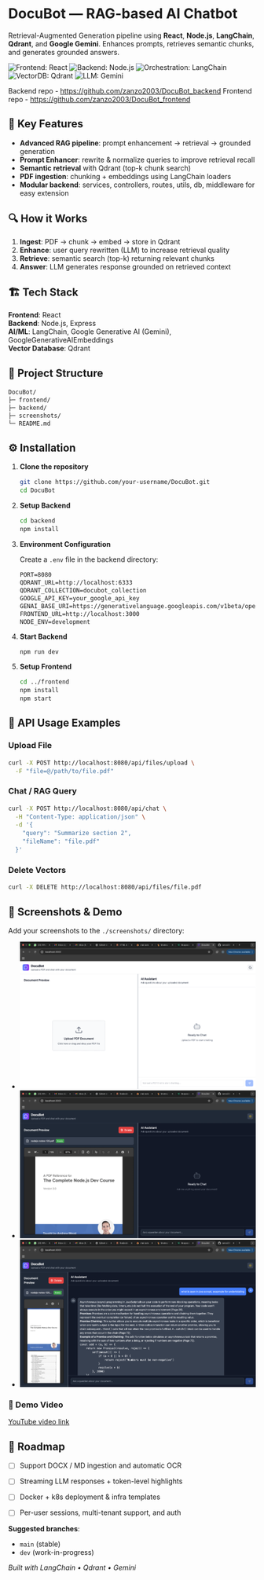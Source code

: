 # DocuBot — RAG-based AI Chatbot

Retrieval-Augmented Generation pipeline using **React**, **Node.js**, **LangChain**, **Qdrant**, and **Google Gemini**. Enhances prompts, retrieves semantic chunks, and generates grounded answers.

![Frontend: React](https://img.shields.io/badge/Frontend-React-61DAFB?logo=react)
![Backend: Node.js](https://img.shields.io/badge/Backend-Node.js-339933?logo=node.js)
![Orchestration: LangChain](https://img.shields.io/badge/Orchestration-LangChain-FF6B35)
![VectorDB: Qdrant](https://img.shields.io/badge/VectorDB-Qdrant-DC382D)
![LLM: Gemini](https://img.shields.io/badge/LLM-Gemini-4285F4)

Backend repo - https://github.com/zanzo2003/DocuBot_backend
Frontend repo - https://github.com/zanzo2003/DocuBot_frontend

## 🚀 Key Features

- **Advanced RAG pipeline**: prompt enhancement → retrieval → grounded generation
- **Prompt Enhancer**: rewrite & normalize queries to improve retrieval recall
- **Semantic retrieval** with Qdrant (top-k chunk search)
- **PDF ingestion**: chunking + embeddings using LangChain loaders
- **Modular backend**: services, controllers, routes, utils, db, middleware for easy extension

## 🔍 How it Works

1. **Ingest**: PDF → chunk → embed → store in Qdrant
2. **Enhance**: user query rewritten (LLM) to increase retrieval quality
3. **Retrieve**: semantic search (top-k) returning relevant chunks
4. **Answer**: LLM generates response grounded on retrieved context

## 🏗️ Tech Stack

**Frontend**: React  
**Backend**: Node.js, Express  
**AI/ML**: LangChain, Google Generative AI (Gemini), GoogleGenerativeAIEmbeddings  
**Vector Database**: Qdrant  

## 📁 Project Structure

```
DocuBot/
├─ frontend/                 
├─ backend/
├─ screenshots/            
└─ README.md
```

## ⚙️ Installation

1. **Clone the repository**
   ```bash
   git clone https://github.com/your-username/DocuBot.git
   cd DocuBot
   ```

2. **Setup Backend**
   ```bash
   cd backend
   npm install
   ```

3. **Environment Configuration**
   
   Create a `.env` file in the backend directory:
   ```env
   PORT=8080
   QDRANT_URL=http://localhost:6333
   QDRANT_COLLECTION=docubot_collection
   GOOGLE_API_KEY=your_google_api_key
   GENAI_BASE_URI=https://generativelanguage.googleapis.com/v1beta/openai
   FRONTEND_URL=http://localhost:3000
   NODE_ENV=development
   ```

4. **Start Backend**
   ```bash
   npm run dev
   ```

5. **Setup Frontend**
   ```bash
   cd ../frontend
   npm install
   npm start
   ```

## 📡 API Usage Examples

### Upload File
```bash
curl -X POST http://localhost:8080/api/files/upload \
  -F "file=@/path/to/file.pdf"
```

### Chat / RAG Query
```bash
curl -X POST http://localhost:8080/api/chat \
  -H "Content-Type: application/json" \
  -d '{
    "query": "Summarize section 2",
    "fileName": "file.pdf"
  }'
```

### Delete Vectors
```bash
curl -X DELETE http://localhost:8080/api/files/file.pdf
```

## 📂 Screenshots & Demo

Add your screenshots to the `./screenshots/` directory:
- ![Home Page](./screenshots/home.png)
- ![Upload Page](./screenshots/upload.png)
- ![Chat Page](./screenshots/chat.png)

### 🎥 Demo Video
[YouTube video link](https://youtu.be/ESFQcls1_VU)


## 📌 Roadmap

- [ ] Support DOCX / MD ingestion and automatic OCR
- [ ] Streaming LLM responses + token-level highlights
- [ ] Docker + k8s deployment & infra templates
- [ ] Per-user sessions, multi-tenant support, and auth


**Suggested branches**: 
- `main` (stable)
- `dev` (work-in-progress)


*Built with LangChain • Qdrant • Gemini*
